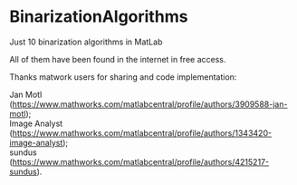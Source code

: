 # BinarizationAlgorithms
Just 10 binarization algorithms in MatLab

All of them have been found in the internet in free access.

Thanks matwork users for sharing and code implementation:

Jan Motl (https://www.mathworks.com/matlabcentral/profile/authors/3909588-jan-motl);  
Image Analyst (https://www.mathworks.com/matlabcentral/profile/authors/1343420-image-analyst);  
sundus (https://www.mathworks.com/matlabcentral/profile/authors/4215217-sundus). 
